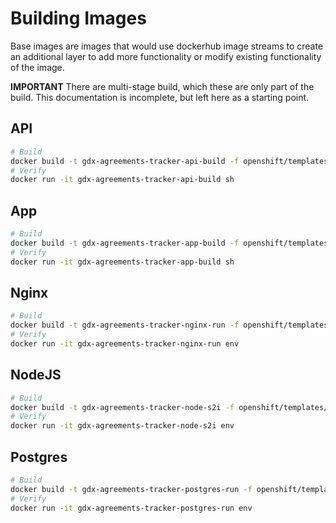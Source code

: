# Building Images
Base images are images that would use dockerhub image streams to create an additional layer to add more functionality or modify existing functionality of the image.

**IMPORTANT** There are multi-stage build, which these are only part of the build.  This documentation is incomplete, but left here as a starting point.

## API
```sh
# Build
docker build -t gdx-agreements-tracker-api-build -f openshift/templates/images/api/docker/Dockerfile ./backend/
# Verify
docker run -it gdx-agreements-tracker-api-build sh
```

## App
```sh
# Build
docker build -t gdx-agreements-tracker-app-build -f openshift/templates/images/app/docker/Dockerfile ./frontend/
# Verify
docker run -it gdx-agreements-tracker-app-build sh
```

## Nginx
```sh
# Build
docker build -t gdx-agreements-tracker-nginx-run -f openshift/templates/images/nginx/docker/Dockerfile ./openshift/templates/images/nginx/docker/
# Verify
docker run -it gdx-agreements-tracker-nginx-run env
```

## NodeJS
```sh
# Build
docker build -t gdx-agreements-tracker-node-s2i -f openshift/templates/images/nodejs/Dockerfile ./openshift/templates/images/nodejs/
# Verify
docker run -it gdx-agreements-tracker-node-s2i env
```

## Postgres

```sh
# Build
docker build -t gdx-agreements-tracker-postgres-run -f openshift/templates/images/postgres/Dockerfile ./openshift/templates/images/postgres/
# Verify
docker run -it gdx-agreements-tracker-postgres-run env
```

